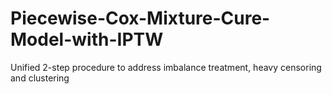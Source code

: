 # Piecewise-Cox-Mixture-Cure-Model-with-IPTW
Unified 2-step procedure to address imbalance treatment, heavy censoring and clustering

